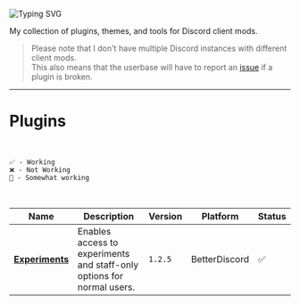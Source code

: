 ![Typing SVG](https://readme-typing-svg.demolab.com?font=Roboto+Mono&pause=2000&color=FC6A04&random=false&width=435&lines=oragne's+Discord+Stuff)

My collection of plugins, themes, and tools for Discord client mods.

> Please note that I don't have multiple Discord instances with different client mods. </br>
> This also means that the userbase will have to report an [issue](https://github.com/orn8/discordmod/issues) if a plugin is broken.

---

# Plugins

<br/>

`✅ - Working` <br/>
`❌ - Not Working` <br/>
`🚧 - Somewhat working` <br/>

<br/>

Name | Description | Version | Platform | Status
---|---|---|---|---
**[Experiments](https://raw.githubusercontent.com/orn8/discordmod/main/betterdiscord-plugins/experiments.plugin.js)** | Enables access to experiments and staff-only options for normal users. | `1.2.5` | BetterDiscord | ✅
